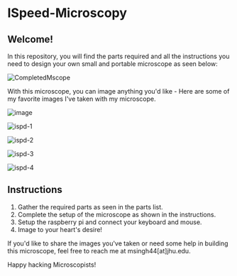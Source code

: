 # ISpeed-Microscopy

## Welcome!

In this repository, you will find the parts required and all the instructions you need to design your own small and portable microscope as seen below:

![CompletedMscope](https://github.com/MantejSingh21/ISpeed-Microscopy/assets/50661183/43cafd2f-357f-46ba-a860-5ce73fcef122)

With this microscope, you can image anything you'd like - Here are some of my favorite images I've taken with my microscope.

![image](https://github.com/MantejSingh21/ISpeed-Microscopy/assets/50661183/2e2dfd1e-50e8-4d8e-a973-62d9e1a1f26a)

![ispd-1](https://github.com/MantejSingh21/ISpeed-Microscopy/assets/50661183/6d4344ea-b308-4946-820c-d6d1f52b6cbd)

![ispd-2](https://github.com/MantejSingh21/ISpeed-Microscopy/assets/50661183/b0b8fbc1-db12-4a7f-8ed9-753cb9d1893b)

![ispd-3](https://github.com/MantejSingh21/ISpeed-Microscopy/assets/50661183/a822d27c-57a1-4949-9248-d21c99d50382)

![ispd-4](https://github.com/MantejSingh21/ISpeed-Microscopy/assets/50661183/0c90c57f-e401-42e4-b768-92d05b1a03fb)

## Instructions

1. Gather the required parts as seen in the parts list.
2. Complete the setup of the microscope as shown in the instructions.
3. Setup the raspberry pi and connect your keyboard and mouse.
4. Image to your heart's desire!

If you'd like to share the images you've taken or need some help in building this microscope, feel free to reach me at msingh44[at]jhu.edu.

Happy hacking Microscopists!

